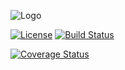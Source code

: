 ![Logo](https://raw.githubusercontent.com/mediaFORGE/gol/develop/logo.png)

[![License](https://img.shields.io/badge/license-Apache%20License%202.0-blue.svg?style=flat)](https://raw.githubusercontent.com/mediaFORGE/gol/master/LICENSE)
[![Build Status](https://travis-ci.org/mediaFORGE/gol.svg?branch=develop)](https://travis-ci.org/mediaFORGE/gol)

[![Coverage Status](https://coveralls.io/repos/steenzout/gol/badge.svg?branch=develop&service=github)](https://coveralls.io/github/steenzout/gol?branch=develop)
